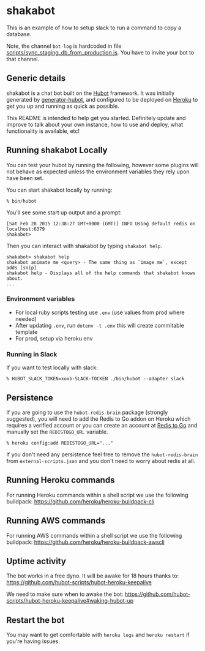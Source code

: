 # shakabot

This is an example of how to setup slack to run a command to copy a database.

Note, the channel `bot-log` is hardcoded in file [scripts/sync_staging_db_from_production.js](https://github.com/shakacode/shakabot/blob/master/scripts/sync_staging_db_from_production.js). You have to invite your bot to that channel.

## Generic details

shakabot is a chat bot built on the [Hubot][hubot] framework. It was
initially generated by [generator-hubot][generator-hubot], and configured to be
deployed on [Heroku][heroku] to get you up and running as quick as possible.

This README is intended to help get you started. Definitely update and improve
to talk about your own instance, how to use and deploy, what functionality is
available, etc!

[heroku]: http://www.heroku.com
[hubot]: http://hubot.github.com
[generator-hubot]: https://github.com/github/generator-hubot

## Running shakabot Locally

You can test your hubot by running the following, however some plugins will not
behave as expected unless the environment variables they rely
upon have been set.

You can start shakabot locally by running:

    % bin/hubot

You'll see some start up output and a prompt:

    [Sat Feb 28 2015 12:38:27 GMT+0000 (GMT)] INFO Using default redis on localhost:6379
    shakabot>

Then you can interact with shakabot by typing `shakabot help`.

    shakabot> shakabot help
    shakabot animate me <query> - The same thing as `image me`, except adds [snip]
    shakabot help - Displays all of the help commands that shakabot knows about.
    ...

### Environment variables

- For local ruby scripts testing use `.env` (use values from prod where needed)
- After updating `.env`, run `dotenv -t .env` this will create commitable template
- For prod, setup via heroku env

### Running in Slack

If you want to test locally with slack:

    % HUBOT_SLACK_TOKEN=xoxb-SLACK-TOCKEN ./bin/hubot --adapter slack

## Persistence

If you are going to use the `hubot-redis-brain` package (strongly suggested),
you will need to add the Redis to Go addon on Heroku which requires a verified
account or you can create an account at [Redis to Go][redistogo] and manually
set the `REDISTOGO_URL` variable.

    % heroku config:add REDISTOGO_URL="..."

If you don't need any persistence feel free to remove the `hubot-redis-brain`
from `external-scripts.json` and you don't need to worry about redis at all.

[redistogo]: https://redistogo.com/

## Running Heroku commands

For running Heroku commands within a shell script we use the following buildpack: https://github.com/heroku/heroku-buildpack-cli

## Running AWS commands

For running AWS commands within a shell script we use the following buildpack: https://github.com/heroku/heroku-buildpack-awscli

## Uptime activity

The bot works in a free dyno. It will be awake for 18 hours thanks to: https://github.com/hubot-scripts/hubot-heroku-keepalive

We need to make sure when to awake the bot: https://github.com/hubot-scripts/hubot-heroku-keepalive#waking-hubot-up

## Restart the bot

You may want to get comfortable with `heroku logs` and `heroku restart` if
you're having issues.
